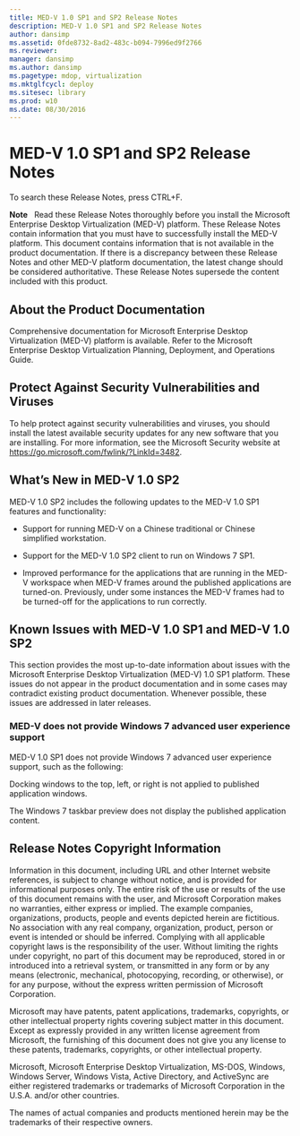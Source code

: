 ```yaml
---
title: MED-V 1.0 SP1 and SP2 Release Notes
description: MED-V 1.0 SP1 and SP2 Release Notes
author: dansimp
ms.assetid: 0fde8732-8ad2-483c-b094-7996ed9f2766
ms.reviewer: 
manager: dansimp
ms.author: dansimp
ms.pagetype: mdop, virtualization
ms.mktglfcycl: deploy
ms.sitesec: library
ms.prod: w10
ms.date: 08/30/2016
---
```



# MED-V 1.0 SP1 and SP2 Release Notes


To search these Release Notes, press CTRL+F.

**Note**  
Read these Release Notes thoroughly before you install the Microsoft Enterprise Desktop Virtualization (MED-V) platform. These Release Notes contain information that you must have to successfully install the MED-V platform. This document contains information that is not available in the product documentation. If there is a discrepancy between these Release Notes and other MED-V platform documentation, the latest change should be considered authoritative. These Release Notes supersede the content included with this product.

 

## About the Product Documentation


Comprehensive documentation for Microsoft Enterprise Desktop Virtualization (MED-V) platform is available. Refer to the Microsoft Enterprise Desktop Virtualization Planning, Deployment, and Operations Guide.

## Protect Against Security Vulnerabilities and Viruses


To help protect against security vulnerabilities and viruses, you should install the latest available security updates for any new software that you are installing. For more information, see the Microsoft Security website at <https://go.microsoft.com/fwlink/?LinkId=3482>.

## <a href="" id="what-s-new-in-med-v-1-0-sp2"></a>What’s New in MED-V 1.0 SP2


MED-V 1.0 SP2 includes the following updates to the MED-V 1.0 SP1 features and functionality:

-   Support for running MED-V on a Chinese traditional or Chinese simplified workstation.

-   Support for the MED-V 1.0 SP2 client to run on Windows 7 SP1.

-   Improved performance for the applications that are running in the MED-V workspace when MED-V frames around the published applications are turned-on. Previously, under some instances the MED-V frames had to be turned-off for the applications to run correctly.

## Known Issues with MED-V 1.0 SP1 and MED-V 1.0 SP2


This section provides the most up-to-date information about issues with the Microsoft Enterprise Desktop Virtualization (MED-V) 1.0 SP1 platform. These issues do not appear in the product documentation and in some cases may contradict existing product documentation. Whenever possible, these issues are addressed in later releases.

### MED-V does not provide Windows 7 advanced user experience support

MED-V 1.0 SP1 does not provide Windows 7 advanced user experience support, such as the following:

Docking windows to the top, left, or right is not applied to published application windows.

The Windows 7 taskbar preview does not display the published application content.

## Release Notes Copyright Information


Information in this document, including URL and other Internet website references, is subject to change without notice, and is provided for informational purposes only. The entire risk of the use or results of the use of this document remains with the user, and Microsoft Corporation makes no warranties, either express or implied. The example companies, organizations, products, people and events depicted herein are fictitious. No association with any real company, organization, product, person or event is intended or should be inferred. Complying with all applicable copyright laws is the responsibility of the user. Without limiting the rights under copyright, no part of this document may be reproduced, stored in or introduced into a retrieval system, or transmitted in any form or by any means (electronic, mechanical, photocopying, recording, or otherwise), or for any purpose, without the express written permission of Microsoft Corporation.

Microsoft may have patents, patent applications, trademarks, copyrights, or other intellectual property rights covering subject matter in this document. Except as expressly provided in any written license agreement from Microsoft, the furnishing of this document does not give you any license to these patents, trademarks, copyrights, or other intellectual property.



Microsoft, Microsoft Enterprise Desktop Virtualization, MS-DOS, Windows, Windows Server, Windows Vista, Active Directory, and ActiveSync are either registered trademarks or trademarks of Microsoft Corporation in the U.S.A. and/or other countries.

The names of actual companies and products mentioned herein may be the trademarks of their respective owners.

 

 





